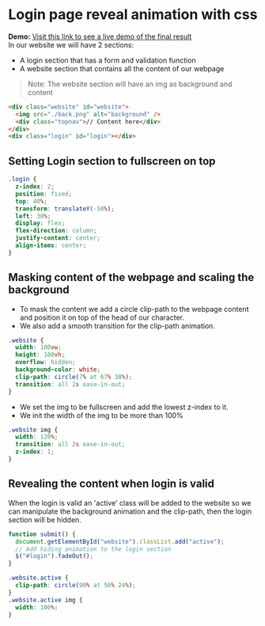 # Login page reveal animation with css

**Demo:** [Visit this link to see a live demo of the final result](https://dreamy-mcclintock-bad2d5.netlify.app/) \
In our website we will have 2 sections:

- A login section that has a form and validation function
- A website section that contains all the content of our webpage

> Note: The website section will have an img as background and content

```html
<div class="website" id="website">
  <img src="./back.png" alt="background" />
  <div class="topnav">// Content here</div>
</div>
<div class="login" id="login"></div>
```

## Setting Login section to fullscreen on top

```css
.login {
  z-index: 2;
  position: fixed;
  top: 40%;
  transform: translateY(-50%);
  left: 30%;
  display: flex;
  flex-direction: column;
  justify-content: center;
  align-items: center;
}
```

## Masking content of the webpage and scaling the background

- To mask the content we add a circle clip-path to the webpage content and position it on top of the head of our character.
- We also add a smooth transition for the clip-path animation.

```css
.website {
  width: 100vw;
  height: 100vh;
  overflow: hidden;
  background-color: white;
  clip-path: circle(7% at 67% 38%);
  transition: all 2s ease-in-out;
}
```

- We set the img to be fullscreen and add the lowest z-index to it.
- We init the width of the img to be more than 100%

```css
.website img {
  width: 120%;
  transition: all 2s ease-in-out;
  z-index: 1;
}
```

## Revealing the content when login is valid

When the login is valid an 'active' class will be added to the website so we can manipulate the background animation and the clip-path, then the login section will be hidden.

```javascript
function submit() {
  document.getElementById("website").classList.add("active");
  // Add hiding animation to the login section
  $("#login").fadeOut();
}
```

```css
.website.active {
  clip-path: circle(90% at 56% 24%);
}
.website.active img {
  width: 100%;
}
```

